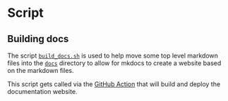 # Script

## Building docs

The script [`build_docs.sh`](build_docs.sh) is used to help move some top level markdown files into the 
[`docs`](../../docs) directory to allow for mkdocs to create a website based on the markdown files.

This script gets called via the [GitHub Action](../../.github/workflows/docs-site-deploy.yaml) that will build and deploy 
the documentation website.
